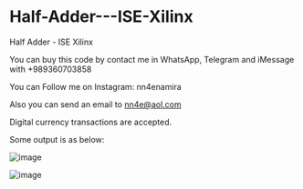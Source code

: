 # Half-Adder---ISE-Xilinx
Half Adder - ISE Xilinx

You can buy this code by contact me in WhatsApp, Telegram and iMessage with +989360703858

You can Follow me on Instagram: nn4enamira

Also you can send an email to nn4e@aol.com

Digital currency transactions are accepted.

Some output is as below:

![image](https://github.com/user-attachments/assets/01c3340a-2aa9-4b96-863b-78c8b78768dd)

![image](https://github.com/user-attachments/assets/8e6539f2-2a25-45e9-924d-0675de1ac63d)

